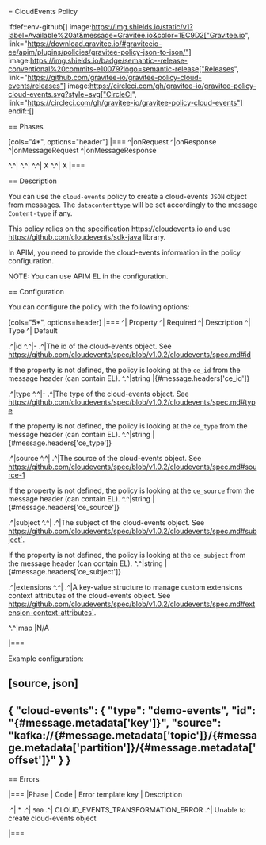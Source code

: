=  CloudEvents Policy

ifdef::env-github[]
image:https://img.shields.io/static/v1?label=Available%20at&message=Gravitee.io&color=1EC9D2["Gravitee.io", link="https://download.gravitee.io/#graviteeio-ee/apim/plugins/policies/gravitee-policy-json-to-json/"]
image:https://img.shields.io/badge/semantic--release-conventional%20commits-e10079?logo=semantic-release["Releases", link="https://github.com/gravitee-io/gravitee-policy-cloud-events/releases"]
image:https://circleci.com/gh/gravitee-io/gravitee-policy-cloud-events.svg?style=svg["CircleCI", link="https://circleci.com/gh/gravitee-io/gravitee-policy-cloud-events"]
endif::[]

== Phases

[cols="4*", options="header"]
|===
^|onRequest
^|onResponse
^|onMessageRequest
^|onMessageResponse

^.^|
^.^|
^.^| X
^.^| X
|===

== Description

You can use the `cloud-events` policy to create a cloud-events `JSON` object from  messages. The `datacontenttype` will be set accordingly to the message `Content-type` if any.

This policy relies on the specification https://cloudevents.io and use https://github.com/cloudevents/sdk-java library.

In APIM, you need to provide the cloud-events information in the policy configuration.

NOTE: You can use APIM EL in the configuration.

== Configuration

You can configure the policy with the following options:

[cols="5*", options=header]
|===
^| Property
^| Required
^| Description
^| Type
^| Default

.^|id
^.^|-
.^|The id of the cloud-events object. See https://github.com/cloudevents/spec/blob/v1.0.2/cloudevents/spec.md#id

If the property is not defined, the policy is looking at the `ce_id` from the message header (can contain EL).
^.^|string
|{#message.headers['ce_id']}

.^|type
^.^|-
.^|The type of the cloud-events object. See https://github.com/cloudevents/spec/blob/v1.0.2/cloudevents/spec.md#type

If the property is not defined, the policy is looking at the `ce_type` from the message header (can contain EL).
^.^|string
|{#message.headers['ce_type']}

.^|source
^.^|
.^|The source of the cloud-events object. See https://github.com/cloudevents/spec/blob/v1.0.2/cloudevents/spec.md#source-1

If the property is not defined, the policy is looking at the `ce_source` from the message header (can contain EL).
^.^|string
|{#message.headers['ce_source']}

.^|subject
^.^|
.^|The subject of the cloud-events object. See https://github.com/cloudevents/spec/blob/v1.0.2/cloudevents/spec.md#subject`.

If the property is not defined, the policy is looking at the `ce_subject` from the message header (can contain EL).
^.^|string
|{#message.headers['ce_subject']}

.^|extensions
^.^|
.^|A key-value structure to manage custom extensions context attributes of the cloud-events object. See https://github.com/cloudevents/spec/blob/v1.0.2/cloudevents/spec.md#extension-context-attributes`.

^.^|map
|N/A

|===

Example configuration:

[source, json]
----
{
    "cloud-events": {
        "type": "demo-events",
        "id": "{#message.metadata['key']}",
        "source": "kafka://{#message.metadata['topic']}/{#message.metadata['partition']}/{#message.metadata['offset']}"
    }
}
----

== Errors

|===
|Phase | Code | Error template key | Description

.^| *
.^| ```500```
.^| CLOUD_EVENTS_TRANSFORMATION_ERROR
.^| Unable to create cloud-events object

|===
